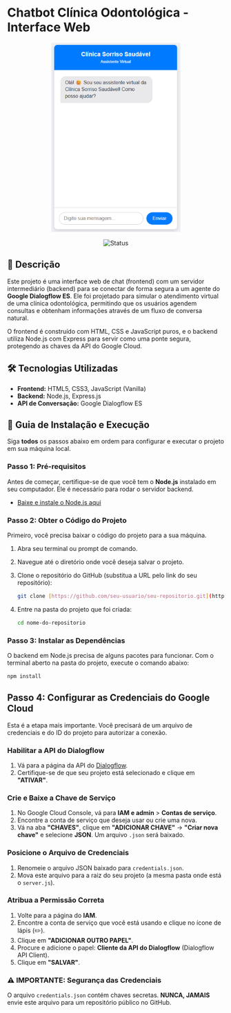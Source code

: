 # Chatbot Clínica Odontológica - Interface Web

<div align="center">
  <img src="https://github.com/HerbertyFreire/Chatbot-clinica-Odontologica/blob/main/chat%20bot.png" alt="CLINICA" width="300"/>

  ![Status](https://img.shields.io/badge/status-em%20desenvolvimento-yellow)

  </div>

## 📝 Descrição

Este projeto é uma interface web de chat (frontend) com um servidor intermediário (backend) para se conectar de forma segura a um agente do **Google Dialogflow ES**. Ele foi projetado para simular o atendimento virtual de uma clínica odontológica, permitindo que os usuários agendem consultas e obtenham informações através de um fluxo de conversa natural.

O frontend é construído com HTML, CSS e JavaScript puros, e o backend utiliza Node.js com Express para servir como uma ponte segura, protegendo as chaves da API do Google Cloud.

## 🛠️ Tecnologias Utilizadas

- **Frontend:** HTML5, CSS3, JavaScript (Vanilla)
- **Backend:** Node.js, Express.js
- **API de Conversação:** Google Dialogflow ES

## 🚀 Guia de Instalação e Execução

Siga **todos** os passos abaixo em ordem para configurar e executar o projeto em sua máquina local.

### Passo 1: Pré-requisitos

Antes de começar, certifique-se de que você tem o **Node.js** instalado em seu computador. Ele é necessário para rodar o servidor backend.

- [Baixe e instale o Node.js aqui](https://nodejs.org/)

### Passo 2: Obter o Código do Projeto

Primeiro, você precisa baixar o código do projeto para a sua máquina.

1.  Abra seu terminal ou prompt de comando.
2.  Navegue até o diretório onde você deseja salvar o projeto.
3.  Clone o repositório do GitHub (substitua a URL pelo link do seu repositório):

    ```bash
    git clone [https://github.com/seu-usuario/seu-repositorio.git](https://github.com/seu-usuario/seu-repositorio.git)
    ```

4.  Entre na pasta do projeto que foi criada:
    ```bash
    cd nome-do-repositorio
    ```

### Passo 3: Instalar as Dependências

O backend em Node.js precisa de alguns pacotes para funcionar. Com o terminal aberto na pasta do projeto, execute o comando abaixo:

```bash
npm install
```
## Passo 4: Configurar as Credenciais do Google Cloud

Esta é a etapa mais importante. Você precisará de um arquivo de credenciais e do ID do projeto para autorizar a conexão.

### Habilitar a API do Dialogflow

1. Vá para a página da API do [Dialogflow](https://console.cloud.google.com/).
2. Certifique-se de que seu projeto está selecionado e clique em **"ATIVAR"**.

### Crie e Baixe a Chave de Serviço

1. No Google Cloud Console, vá para **IAM e admin** > **Contas de serviço**.
2. Encontre a conta de serviço que deseja usar ou crie uma nova.
3. Vá na aba **"CHAVES"**, clique em **"ADICIONAR CHAVE"** -> **"Criar nova chave"** e selecione **JSON**. Um arquivo `.json` será baixado.

### Posicione o Arquivo de Credenciais

1. Renomeie o arquivo JSON baixado para `credentials.json`.
2. Mova este arquivo para a raiz do seu projeto (a mesma pasta onde está o `server.js`).

### Atribua a Permissão Correta

1. Volte para a página do **IAM**.
2. Encontre a conta de serviço que você está usando e clique no ícone de lápis (✏️).
3. Clique em **"ADICIONAR OUTRO PAPEL"**.
4. Procure e adicione o papel: **Cliente da API do Dialogflow** (Dialogflow API Client).
5. Clique em **"SALVAR"**.

### ⚠️ IMPORTANTE: Segurança das Credenciais

O arquivo `credentials.json` contém chaves secretas. **NUNCA, JAMAIS** envie este arquivo para um repositório público no GitHub.







